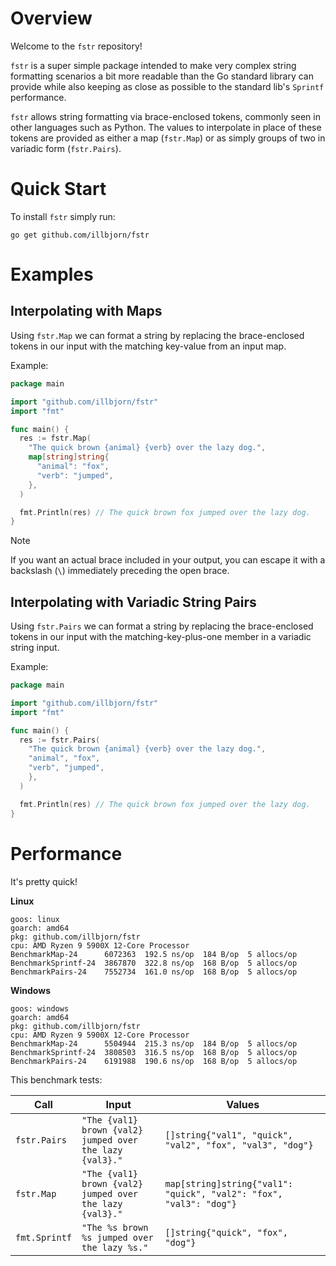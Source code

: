 # Overview

Welcome to the `fstr` repository!

`fstr` is a super simple package intended to make very complex string formatting
scenarios a bit more readable than the Go standard library can provide while
also keeping as close as possible to the standard lib's `Sprintf` performance.

`fstr` allows string formatting via brace-enclosed tokens, commonly seen in
other languages such as Python. The values to interpolate in place of these
tokens are provided as either a map (`fstr.Map`) or as simply groups of two in
variadic form (`fstr.Pairs`).

# Quick Start

To install `fstr` simply run:

```shell
go get github.com/illbjorn/fstr
```

# Examples

## Interpolating with Maps

Using `fstr.Map` we can format a string by replacing the brace-enclosed tokens
in our input with the matching key-value from an input map.

Example:

```go
package main

import "github.com/illbjorn/fstr"
import "fmt"

func main() {
  res := fstr.Map(
    "The quick brown {animal} {verb} over the lazy dog.",
    map[string]string{
      "animal": "fox",
      "verb": "jumped",
    },
  )

  fmt.Println(res) // The quick brown fox jumped over the lazy dog.
}
```

> [!NOTE]
> If you want an actual brace included in your output, you can escape it with a
> backslash (`\`) immediately preceding the open brace.

## Interpolating with Variadic String Pairs

Using `fstr.Pairs` we can format a string by replacing the brace-enclosed tokens
in our input with the matching-key-plus-one member in a variadic string input.

Example:

```go
package main

import "github.com/illbjorn/fstr"
import "fmt"

func main() {
  res := fstr.Pairs(
    "The quick brown {animal} {verb} over the lazy dog.",
    "animal", "fox",
    "verb", "jumped",
    },
  )

  fmt.Println(res) // The quick brown fox jumped over the lazy dog.
}
```

# Performance

It's pretty quick!

**Linux**
```
goos: linux
goarch: amd64
pkg: github.com/illbjorn/fstr
cpu: AMD Ryzen 9 5900X 12-Core Processor
BenchmarkMap-24      6072363  192.5 ns/op  184 B/op  5 allocs/op
BenchmarkSprintf-24  3867870  322.8 ns/op  168 B/op  5 allocs/op
BenchmarkPairs-24    7552734  161.0 ns/op  168 B/op  5 allocs/op
```

**Windows**
```
goos: windows
goarch: amd64
pkg: github.com/illbjorn/fstr
cpu: AMD Ryzen 9 5900X 12-Core Processor
BenchmarkMap-24      5504944  215.3 ns/op  184 B/op  5 allocs/op
BenchmarkSprintf-24  3808503  316.5 ns/op  168 B/op  5 allocs/op
BenchmarkPairs-24    6191988  190.6 ns/op  168 B/op  5 allocs/op
```

This benchmark tests:

| Call          | Input                                                    | Values                                                             |
| ------------- | -------------------------------------------------------- | ------------------------------------------------------------------ |
| `fstr.Pairs`  | `"The {val1} brown {val2} jumped over the lazy {val3}."` | `[]string{"val1", "quick", "val2", "fox", "val3", "dog"}`          |
| `fstr.Map`    | `"The {val1} brown {val2} jumped over the lazy {val3}."` | `map[string]string{"val1": "quick", "val2": "fox", "val3": "dog"}` |
| `fmt.Sprintf` | `"The %s brown %s jumped over the lazy %s."`             | `[]string{"quick", "fox", "dog"}`                                  |
